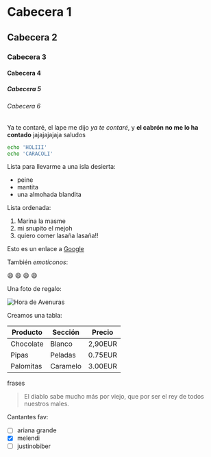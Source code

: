 # Cabecera 1
## Cabecera 2 
### Cabecera 3
#### Cabecera 4
##### Cabecera 5
###### Cabecera 6

Ya te contaré, el lape me dijo *ya te contaré*, y **el cabrón no me lo ha contado** jajajajajaja saludos

```sh
echo 'HOLIII'
echo 'CARACOLI'
```
Lista para llevarme a una isla desierta:

* peine
* mantita
* una almohada blandita

Lista ordenada:

1. Marina la masme
2. mi snupito el mejoh
3. quiero comer lasaña lasaña!!

Esto es un enlace a [Google](http://google.es)

También *emoticonos*:

:smile: :smile: :smile: :smile:

Una foto de regalo:

![Hora de Avenuras](http://4.bp.blogspot.com/-yV7S4m_e1rw/U_aJJoUPIPI/AAAAAAAA2GI/KS8TJVKJNb8/s1600/hora-de-aventura-latino-online-capitulos.jpg)

Creamos una tabla:


| Producto | Sección | Precio |
|----------|---------|--------|
| Chocolate| Blanco | 2,90EUR |
| Pipas | Peladas | 0.75EUR |
| Palomitas | Caramelo | 3.00EUR |

frases 

> El diablo sabe mucho más por viejo, que por ser el rey de todos nuestros males. 

Cantantes fav:

- [ ] ariana grande
- [X] melendi
- [ ] justinobiber
